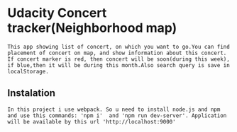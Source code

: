 # Udacity Concert tracker(Neighborhood map)
	This app showing list of concert, on which you want to go.You can find placement of concert on map, and show information about this concert.
	If concert marker is red, then concert will be soon(during this week),
	if blue,then it will be during this month.Also search query is save in localStorage.

## Instalation
	In this project i use webpack. So u need to install node.js and npm and use this commands: 'npm i'  and 'npm run dev-server'. Application will be available by this url 'http://localhost:9000'  